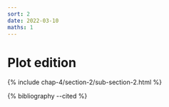 ```yaml
---
sort: 2
date: 2022-03-10
maths: 1
---
```


# Plot edition

{% include chap-4/section-2/sub-section-2.html %}

{% bibliography --cited %}

